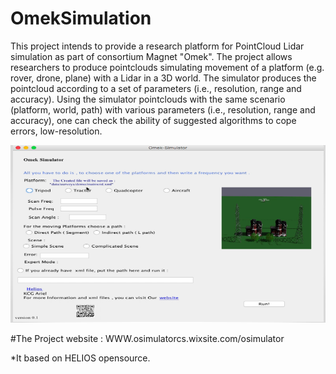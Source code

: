 # OmekSimulation
This project intends to provide a research platform for PointCloud Lidar simulation as part of
 consortium Magnet "Omek".
 The project allows researchers to produce pointclouds simulating movement of a platform
 (e.g. rover, drone, plane) with a Lidar in a 3D world.
 The simulator produces the pointcloud according to a set of parameters (i.e., resolution, range
 and accuracy).
 Using the simulator pointclouds with the same scenario (platform, world, path) with various
 parameters (i.e., resolution, range and accuracy), one can check the ability of suggested
 algorithms to cope errors, low-resolution.

![alt text](https://github.com/Maram95/OmekSimulation/blob/master/helios/main.png)


#The Project website :
 		WWW.osimulatorcs.wixsite.com/osimulator 


*It based on HELIOS opensource.
